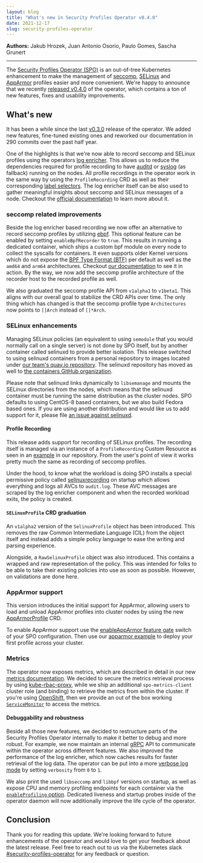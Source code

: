 ```yaml
---
layout: blog
title: "What's new in Security Profiles Operator v0.4.0"
date: 2021-12-17
slug: security-profiles-operator
---
```


**Authors:** Jakub Hrozek, Juan Antonio Osorio, Paulo Gomes, Sascha Grunert

---

The [Security Profiles Operator (SPO)](https://sigs.k8s.io/security-profiles-operator)
is an out-of-tree Kubernetes enhancement to make the management of
[seccomp](https://en.wikipedia.org/wiki/Seccomp),
[SELinux](https://en.wikipedia.org/wiki/Security-Enhanced_Linux) and
[AppArmor](https://en.wikipedia.org/wiki/AppArmor) profiles easier and more
convenient. We're happy to announce that we recently [released
v0.4.0](https://github.com/kubernetes-sigs/security-profiles-operator/releases/tag/v0.4.0)
of the operator, which contains a ton of new features, fixes and usability
improvements.

## What's new

It has been a while since the last
[v0.3.0](https://github.com/kubernetes-sigs/security-profiles-operator/releases/tag/v0.3.0)
release of the operator. We added new features, fine-tuned existing ones and
reworked our documentation in 290 commits over the past half year.

One of the highlights is that we're now able to record seccomp and SELinux
profiles using the operators [log enricher](https://github.com/kubernetes-sigs/security-profiles-operator/blob/71b3915/installation-usage.md#log-enricher-based-recording).
This allows us to reduce the dependencies required for profile recording to have
[auditd](https://linux.die.net/man/8/auditd) or
[syslog](https://en.wikipedia.org/wiki/Syslog) (as fallback) running on the
nodes. All profile recordings in the operator work in the same way by using the
`ProfileRecording` CRD as well as their corresponding [label
selectors](/docs/concepts/overview/working-with-objects/labels). The log
enricher itself can be also used to gather meaningful insights about seccomp and
SELinux messages of a node. Checkout the [official
documentation](https://github.com/kubernetes-sigs/security-profiles-operator/blob/71b3915/installation-usage.md#using-the-log-enricher)
to learn more about it.

### seccomp related improvements

Beside the log enricher based recording we now offer an alternative to record
seccomp profiles by utilizing [ebpf](https://ebpf.io). This optional feature can
be enabled by setting `enableBpfRecorder` to `true`. This results in running a
dedicated container, which ships a custom bpf module on every node to collect
the syscalls for containers. It even supports older Kernel versions which do not
expose the [BPF Type Format (BTF)](https://www.kernel.org/doc/html/latest/bpf/btf.html) per
default as well as the `amd64` and `arm64` architectures. Checkout
[our documentation](https://github.com/kubernetes-sigs/security-profiles-operator/blob/71b3915/installation-usage.md#ebpf-based-recording)
to see it in action. By the way, we now add the seccomp profile architecture of
the recorder host to the recorded profile as well.

We also graduated the seccomp profile API from `v1alpha1` to `v1beta1`. This
aligns with our overall goal to stabilize the CRD APIs over time. The only thing
which has changed is that the seccomp profile type `Architectures` now points to
`[]Arch` instead of `[]*Arch`.

### SELinux enhancements

Managing SELinux policies (an equivalent to using `semodule` that
you would normally call on a single server) is not done by SPO
itself, but by another container called selinuxd to provide better
isolation. This release switched to using selinuxd containers from
a personal repository to images located under [our team's quay.io
repository](https://quay.io/organization/security-profiles-operator).
The selinuxd repository has moved as well to [the containers GitHub
organization](https://github.com/containers/selinuxd).

Please note that selinuxd links dynamically to `libsemanage` and mounts the
SELinux directories from the nodes, which means that the selinuxd container
must be running the same distribution as the cluster nodes. SPO defaults
to using CentOS-8 based containers, but we also build Fedora based ones.
If you are using another distribution and would like us to add support for
it, please file [an issue against selinuxd](https://github.com/containers/selinuxd/issues).

#### Profile Recording

This release adds support for recording of SELinux profiles.
The recording itself is managed via an instance of a `ProfileRecording` Custom
Resource as seen in an
[example](https://github.com/kubernetes-sigs/security-profiles-operator/blob/main/examples/profilerecording-selinux-logs.yaml)
in our repository. From the user's point of view it works pretty much the same
as recording of seccomp profiles.

Under the hood, to know what the workload is doing SPO installs a special
permissive policy called [selinuxrecording](https://github.com/kubernetes-sigs/security-profiles-operator/blob/main/deploy/base/profiles/selinuxrecording.cil)
on startup which allows everything and logs all AVCs to `audit.log`.
These AVC messages are scraped by the log enricher component and when
the recorded workload exits, the policy is created.

#### `SELinuxProfile` CRD graduation

An `v1alpha2` version of the `SelinuxProfile` object has been introduced. This
removes the raw Common Intermediate Language (CIL) from the object itself and
instead adds a simple policy language to ease the writing and parsing
experience.

Alongside, a `RawSelinuxProfile` object was also introduced. This contains a
wrapped and raw representation of the policy. This was intended for folks to be
able to take their existing policies into use as soon as possible. However, on
validations are done here.

### AppArmor support

This version introduces the initial support for AppArmor, allowing users to load and 
unload AppArmor profiles into cluster nodes by using the new [AppArmorProfile](https://github.com/kubernetes-sigs/security-profiles-operator/blob/main/deploy/base-crds/crds/apparmorprofile.yaml) CRD.

To enable AppArmor support use the [enableAppArmor feature gate](https://github.com/kubernetes-sigs/security-profiles-operator/blob/main/examples/config.yaml#L10) switch of your SPO configuration.
Then use our [apparmor example](https://github.com/kubernetes-sigs/security-profiles-operator/blob/main/examples/apparmorprofile.yaml) to deploy your first profile across your cluster.

### Metrics

The operator now exposes metrics, which are described in detail in
our new [metrics documentation](https://github.com/kubernetes-sigs/security-profiles-operator/blob/71b3915/installation-usage.md#using-metrics).
We decided to secure the metrics retrieval process by using
[kube-rbac-proxy](https://github.com/brancz/kube-rbac-proxy), while we ship an
additional `spo-metrics-client` cluster role (and binding) to retrieve the
metrics from within the cluster. If you're using
[OpenShift](https://www.redhat.com/en/technologies/cloud-computing/openshift),
then we provide an out of the box working
[`ServiceMonitor`](https://github.com/kubernetes-sigs/security-profiles-operator/blob/71b3915/installation-usage.md#automatic-servicemonitor-deployment)
to access the metrics.

#### Debuggability and robustness

Beside all those new features, we decided to restructure parts of the Security
Profiles Operator internally to make it better to debug and more robust. For
example, we now maintain an internal [gRPC](https://grpc.io) API to communicate
within the operator across different features. We also improved the performance
of the log enricher, which now caches results for faster retrieval of the log
data. The operator can be put into a more [verbose log mode](https://github.com/kubernetes-sigs/security-profiles-operator/blob/71b3915/installation-usage.md#set-logging-verbosity)
by setting `verbosity` from `0` to `1`.

We also print the used `libseccomp` and `libbpf` versions on startup, as well as
expose CPU and memory profiling endpoints for each container via the
[`enableProfiling` option](https://github.com/kubernetes-sigs/security-profiles-operator/blob/71b3915/installation-usage.md#enable-cpu-and-memory-profiling).
Dedicated liveness and startup probes inside of the operator daemon will now
additionally improve the life cycle of the operator.

## Conclusion

Thank you for reading this update. We're looking forward to future enhancements
of the operator and would love to get your feedback about the latest release.
Feel free to reach out to us via the Kubernetes slack
[#security-profiles-operator](https://kubernetes.slack.com/messages/security-profiles-operator)
for any feedback or question.

